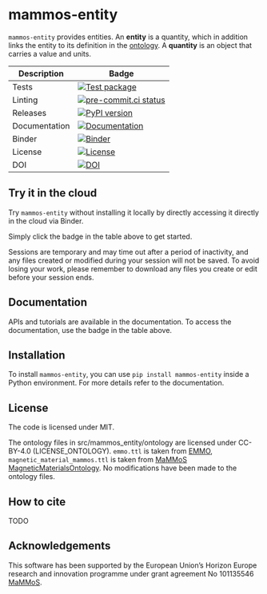 # mammos-entity

`mammos-entity` provides entities. An **entity** is a quantity, which in addition links the entity to its definition in the [ontology](https://mammos-project.github.io/MagneticMaterialsOntology/doc/magnetic_material_mammos.html). A **quantity** is an object that carries a value and units.

| Description   | Badge                                                                                                                                                                                    |
|---------------|------------------------------------------------------------------------------------------------------------------------------------------------------------------------------------------|
| Tests         | [![Test package](https://github.com/MaMMoS-project/mammos-entity/actions/workflows/test.yml/badge.svg)](https://github.com/MaMMoS-project/mammos-entity/actions/workflows/test.yml)        |
| Linting       | [![pre-commit.ci status](https://results.pre-commit.ci/badge/github/MaMMoS-project/mammos-entity/main.svg)](https://results.pre-commit.ci/latest/github/MaMMoS-project/mammos-entity/main) |
| Releases      | [![PyPI version](https://badge.fury.io/py/mammos-entity.svg)](https://badge.fury.io/py/mammos-entity)                                                                                      |
| Documentation | [![Documentation](https://img.shields.io/badge/Docs-mammos--project.github.io%2Fmammos-blue)](https://mammos-project.github.io/mammos/index.html)                                        |
| Binder        | [![Binder](https://mybinder.org/badge_logo.svg)](https://mybinder.org/v2/gh/mammos-project/mammos-entity/latest?urlpath=lab%2Ftree%2Fexamples)                                       |
| License       | [![License](https://img.shields.io/badge/License-MIT-blue.svg)](https://opensource.org/licenses/MIT)                                                                                     |
| DOI           | [![DOI](https://zenodo.org/badge/DOI/10.5281/zenodo.15754818.svg)](https://doi.org/10.5281/zenodo.15754818)                                                                               |


## Try it in the cloud
Try `mammos-entity` without installing it locally by directly accessing it directly in the cloud
via Binder.

Simply click the badge in the table above to get started.

Sessions are temporary and may time out after a period of inactivity, and any files
created or modified during your session will not be saved.
To avoid losing your work, please remember to download any files you create or edit
before your session ends.

## Documentation

APIs and tutorials are available in the documentation. To access the documentation, use the badge in the table above.

## Installation

To install `mammos-entity`, you can use `pip install mammos-entity` inside a Python environment.
For more details refer to the documentation.

## License

The code is licensed under MIT.

The ontology files in src/mammos_entity/ontology are licensed under CC-BY-4.0
(LICENSE_ONTOLOGY). `emmo.ttl` is taken from
[EMMO](https://github.com/emmo-repo/EMMO), `magnetic_material_mammos.ttl` is
taken from [MaMMoS
MagneticMaterialsOntology](https://github.com/MaMMoS-project/MagneticMaterialsOntology/tree/main).
No modifications have been made to the ontology files.

## How to cite

TODO

## Acknowledgements

This software has been supported by the European Union’s Horizon Europe research and innovation programme under grant agreement No 101135546 [MaMMoS](https://mammos-project.github.io/).

